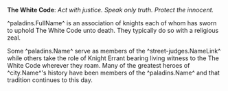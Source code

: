 __The White Code__: _Act with justice. Speak only truth. Protect the innocent._

^paladins.FullName^ is an association of knights each of whom has sworn to uphold The White Code unto death. They typically do so with a religious zeal. 

Some ^paladins.Name^ serve as members of the ^street-judges.NameLink^ while others take the role of Knight Errant bearing living witness to the The White Code wherever they roam. Many of the greatest heroes of ^city.Name^'s history have been members of the ^paladins.Name^ and that tradition continues to this day.
